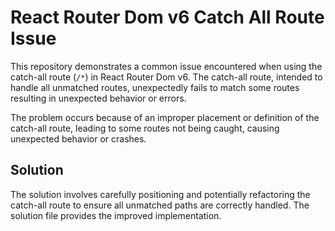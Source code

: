 # React Router Dom v6 Catch All Route Issue

This repository demonstrates a common issue encountered when using the catch-all route (`/*`) in React Router Dom v6.  The catch-all route, intended to handle all unmatched routes, unexpectedly fails to match some routes resulting in unexpected behavior or errors.

The problem occurs because of an improper placement or definition of the catch-all route, leading to some routes not being caught, causing unexpected behavior or crashes.

## Solution
The solution involves carefully positioning and potentially refactoring the catch-all route to ensure all unmatched paths are correctly handled.  The solution file provides the improved implementation.